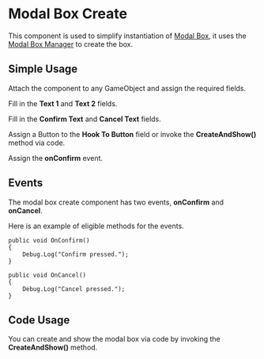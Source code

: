 # Modal Box Create
This component is used to simplify instantiation of [Modal Box](modal_box.md), it uses the [Modal Box Manager](modal_box_manager.md) to create the box.

## Simple Usage
Attach the component to any GameObject and assign the required fields.

Fill in the **Text 1** and **Text 2** fields.

Fill in the **Confirm Text** and **Cancel Text** fields.

Assign a Button to the **Hook To Button** field or invoke the **CreateAndShow()** method via code.

Assign the **onConfirm** event.

## Events
The modal box create component has two events, **onConfirm** and **onCancel**.

Here is an example of eligible methods for the events.

```
public void OnConfirm()
{
    Debug.Log("Confirm pressed.");
}

public void OnCancel()
{
    Debug.Log("Cancel pressed.");
}
```

## Code Usage
You can create and show the modal box via code by invoking the **CreateAndShow()** method.
